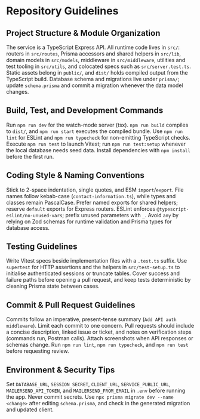# Repository Guidelines

## Project Structure & Module Organization
The service is a TypeScript Express API. All runtime code lives in `src/`: routers in `src/routes`, Prisma accessors and shared helpers in `src/lib`, domain models in `src/models`, middleware in `src/middleware`, utilities and test tooling in `src/utils`, and colocated specs such as `src/server.test.ts`. Static assets belong in `public/`, and `dist/` holds compiled output from the TypeScript build. Database schema and migrations live under `prisma/`; update `schema.prisma` and commit a migration whenever the data model changes.

## Build, Test, and Development Commands
Run `npm run dev` for the watch-mode server (tsx). `npm run build` compiles to `dist/`, and `npm run start` executes the compiled bundle. Use `npm run lint` for ESLint and `npm run typecheck` for non-emitting TypeScript checks. Execute `npm run test` to launch Vitest; run `npm run test:setup` whenever the local database needs seed data. Install dependencies with `npm install` before the first run.

## Coding Style & Naming Conventions
Stick to 2-space indentation, single quotes, and ESM `import`/`export`. File names follow kebab-case (`contact-information.ts`), while types and classes remain PascalCase. Prefer named exports for shared helpers; reserve `default` exports for Express routers. ESLint enforces `@typescript-eslint/no-unused-vars`; prefix unused parameters with `_`. Avoid `any` by relying on Zod schemas for runtime validation and Prisma types for database access.

## Testing Guidelines
Write Vitest specs beside implementation files with a `.test.ts` suffix. Use `supertest` for HTTP assertions and the helpers in `src/test-setup.ts` to initialise authenticated sessions or truncate tables. Cover success and failure paths before opening a pull request, and keep tests deterministic by cleaning Prisma state between cases.

## Commit & Pull Request Guidelines
Commits follow an imperative, present-tense summary (`Add API auth middleware`). Limit each commit to one concern. Pull requests should include a concise description, linked issue or ticket, and notes on verification steps (commands run, Postman calls). Attach screenshots when API responses or schemas change. Run `npm run lint`, `npm run typecheck`, and `npm run test` before requesting review.

## Environment & Security Tips
Set `DATABASE_URL`, `SESSION_SECRET`, `CLIENT_URL`, `SERVICE_PUBLIC_URL`, `MAILERSEND_API_TOKEN`, and `MAILERSEND_FROM_EMAIL` in `.env` before running the app. Never commit secrets. Use `npx prisma migrate dev --name <change>` after editing `schema.prisma`, and check in the generated migration and updated client.
